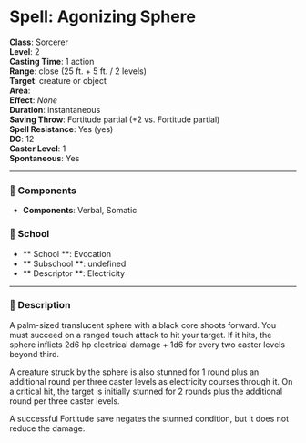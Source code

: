 
# Spell: Agonizing Sphere
**Class**: Sorcerer  
**Level**: 2  
**Casting Time**: 1 action  
**Range**: close (25 ft. + 5 ft. / 2 levels)  
**Target**: creature or object  
**Area**:   
**Effect**: _None_  
**Duration**: instantaneous  
**Saving Throw**: Fortitude partial (+2 vs. Fortitude partial)  
**Spell Resistance**: Yes (yes)  
**DC**: 12  
**Caster Level**: 1  
**Spontaneous**: Yes

---

### 🔮 Components
- **Components**: Verbal, Somatic

### 🏫 School
- ** School **: Evocation
- ** Subschool **: undefined
- ** Descriptor **: Electricity
---

### 📜 Description
A palm-sized translucent sphere with a black core shoots forward. You must succeed on a ranged touch attack to hit your target. If it hits, the sphere inflicts 2d6 hp electrical damage + 1d6 for every two caster levels beyond third.

A creature struck by the sphere is also stunned for 1 round plus an additional round per three caster levels as electricity courses through it. On a critical hit, the target is initially stunned for 2 rounds plus the additional round per three caster levels.

A successful Fortitude save negates the stunned condition, but it does not reduce the damage.
